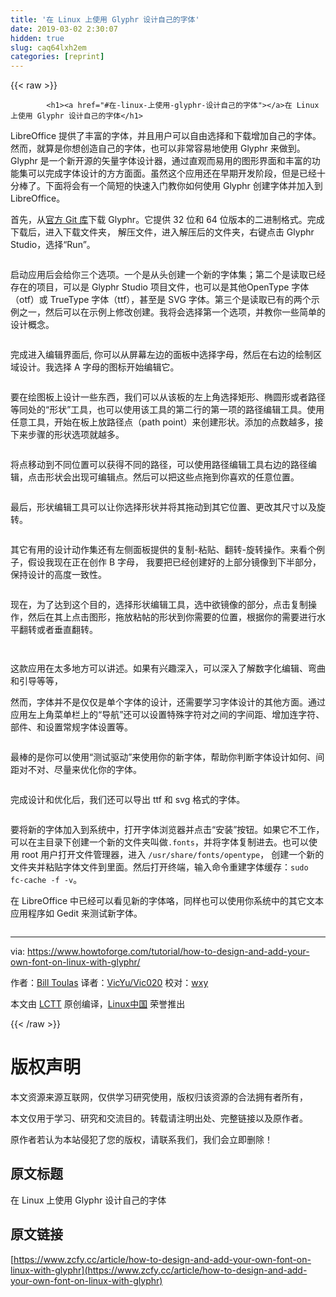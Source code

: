 ```yaml
---
title: '在 Linux 上使用 Glyphr 设计自己的字体' 
date: 2019-03-02 2:30:07
hidden: true
slug: caq64lxh2em
categories: [reprint]
---
```


{{< raw >}}

            <h1><a href="#在-linux-上使用-glyphr-设计自己的字体"></a>在 Linux 上使用 Glyphr 设计自己的字体</h1>
<p>LibreOffice 提供了丰富的字体，并且用户可以自由选择和下载增加自己的字体。然而，就算是你想创造自己的字体，也可以非常容易地使用 Glyphr 来做到。Glyphr 是一个新开源的矢量字体设计器，通过直观而易用的图形界面和丰富的功能集可以完成字体设计的方方面面。虽然这个应用还在早期开发阶段，但是已经十分棒了。下面将会有一个简短的快速入门教你如何使用 Glyphr 创建字体并加入到 LibreOffice。</p>
<p>首先，从<a href="https://github.com/glyphr-studio/Glyphr-Studio-Desktop">官方 Git 库</a>下载 Glyphr。它提供 32 位和 64 位版本的二进制格式。完成下载后，进入下载文件夹， 解压文件，进入解压后的文件夹，右键点击 Glyphr Studio，选择“Run”。</p>
<p><a href="https://www.howtoforge.com/images/how-to-design-and-add-your-own-font-on-linux-with-glyphr/big/pic_1.png"><img src="https://p0.ssl.qhimg.com/t0135951ba49346ecf2.png" alt=""></a></p>
<p>启动应用后会给你三个选项。一个是从头创建一个新的字体集；第二个是读取已经存在的项目，可以是 Glyphr Studio 项目文件，也可以是其他OpenType 字体（otf）或 TrueType 字体（ttf），甚至是 SVG 字体。第三个是读取已有的两个示例之一，然后可以在示例上修改创建。我将会选择第一个选项，并教你一些简单的设计概念。</p>
<p><a href="https://www.howtoforge.com/images/how-to-design-and-add-your-own-font-on-linux-with-glyphr/big/pic_2.png"><img src="https://p1.ssl.qhimg.com/t01d3f59ad456a7a62f.png" alt=""></a></p>
<p>完成进入编辑界面后, 你可以从屏幕左边的面板中选择字母，然后在右边的绘制区域设计。我选择 A 字母的图标开始编辑它。</p>
<p><a href="https://www.howtoforge.com/images/how-to-design-and-add-your-own-font-on-linux-with-glyphr/big/pic_3.png"><img src="https://p0.ssl.qhimg.com/t01c1b9f5baaabbf1de.png" alt=""></a></p>
<p>要在绘图板上设计一些东西，我们可以从该板的左上角选择矩形、椭圆形或者路径等同处的“形状”工具，也可以使用该工具的第二行的第一项的路径编辑工具。使用任意工具，开始在板上放路径点（path point）来创建形状。添加的点数越多，接下来步骤的形状选项就越多。</p>
<p><a href="https://www.howtoforge.com/images/how-to-design-and-add-your-own-font-on-linux-with-glyphr/big/pic_4.png"><img src="https://p3.ssl.qhimg.com/t016f90350a4433df08.png" alt=""></a></p>
<p>将点移动到不同位置可以获得不同的路径，可以使用路径编辑工具右边的路径编辑，点击形状会出现可编辑点。然后可以把这些点拖到你喜欢的任意位置。</p>
<p><a href="https://www.howtoforge.com/images/how-to-design-and-add-your-own-font-on-linux-with-glyphr/big/pic_5.png"><img src="https://p0.ssl.qhimg.com/t0196ad8cb6a7c80a99.png" alt=""></a></p>
<p>最后，形状编辑工具可以让你选择形状并将其拖动到其它位置、更改其尺寸以及旋转。</p>
<p><a href="https://www.howtoforge.com/images/how-to-design-and-add-your-own-font-on-linux-with-glyphr/big/pic_6.png"><img src="https://p5.ssl.qhimg.com/t01fb9961ac4f3c1acc.png" alt=""></a></p>
<p>其它有用的设计动作集还有左侧面板提供的复制-粘贴、翻转-旋转操作。来看个例子，假设我现在正在创作 B 字母， 我要把已经创建好的上部分镜像到下半部分，保持设计的高度一致性。</p>
<p><a href="https://www.howtoforge.com/images/how-to-design-and-add-your-own-font-on-linux-with-glyphr/big/pic_7.png"><img src="https://p2.ssl.qhimg.com/t01cdb73ec7241c22f5.png" alt=""></a></p>
<p>现在，为了达到这个目的，选择形状编辑工具，选中欲镜像的部分，点击复制操作，然后在其上点击图形，拖放粘帖的形状到你需要的位置，根据你的需要进行水平翻转或者垂直翻转。</p>
<p><a href="https://www.howtoforge.com/images/how-to-design-and-add-your-own-font-on-linux-with-glyphr/big/pic_8.png"><img src="https://p4.ssl.qhimg.com/t01f8ae171fe7948384.png" alt=""></a></p>
<p><a href="https://www.howtoforge.com/images/how-to-design-and-add-your-own-font-on-linux-with-glyphr/big/pic_9.png"><img src="https://p1.ssl.qhimg.com/t01cc1471b362bc653a.png" alt=""></a></p>
<p>这款应用在太多地方可以讲述。如果有兴趣深入，可以深入了解数字化编辑、弯曲和引导等等，</p>
<p>然而，字体并不是仅仅是单个字体的设计，还需要学习字体设计的其他方面。通过应用左上角菜单栏上的“导航”还可以设置特殊字符对之间的字间距、增加连字符、部件、和设置常规字体设置等。</p>
<p><a href="https://www.howtoforge.com/images/how-to-design-and-add-your-own-font-on-linux-with-glyphr/big/pic_10.png"><img src="https://p3.ssl.qhimg.com/t015ca8f5fe8c696d49.png" alt=""></a></p>
<p>最棒的是你可以使用“测试驱动”来使用你的新字体，帮助你判断字体设计如何、间距对不对、尽量来优化你的字体。</p>
<p><a href="https://www.howtoforge.com/images/how-to-design-and-add-your-own-font-on-linux-with-glyphr/big/pic_11.png"><img src="https://p3.ssl.qhimg.com/t01a8eab43ddfbe2e3b.png" alt=""></a></p>
<p>完成设计和优化后，我们还可以导出 ttf 和 svg 格式的字体。</p>
<p><a href="https://www.howtoforge.com/images/how-to-design-and-add-your-own-font-on-linux-with-glyphr/big/pic_12.png"><img src="https://p2.ssl.qhimg.com/t012be333d7150a711d.png" alt=""></a></p>
<p>要将新的字体加入到系统中，打开字体浏览器并点击“安装”按钮。如果它不工作，可以在主目录下创建一个新的文件夹叫做<code>.fonts</code>，并将字体复制进去。也可以使用 root 用户打开文件管理器，进入 <code>/usr/share/fonts/opentype</code>， 创建一个新的文件夹并粘贴字体文件到里面。然后打开终端，输入命令重建字体缓存：<code>sudo fc-cache -f -v</code>。</p>
<p>在 LibreOffice 中已经可以看见新的字体咯，同样也可以使用你系统中的其它文本应用程序如 Gedit 来测试新字体。</p>
<p><a href="https://www.howtoforge.com/images/how-to-design-and-add-your-own-font-on-linux-with-glyphr/big/pic_13.png"><img src="https://p4.ssl.qhimg.com/t01c52e55404dfa79f9.png" alt=""></a></p>
<hr>
<p>via: <a href="https://www.howtoforge.com/tutorial/how-to-design-and-add-your-own-font-on-linux-with-glyphr/">https://www.howtoforge.com/tutorial/how-to-design-and-add-your-own-font-on-linux-with-glyphr/</a></p>
<p>作者：<a href="https://twitter.com/howtoforgecom">Bill Toulas</a> 译者：<a href="http://vicyu.net">VicYu/Vic020</a> 校对：<a href="https://github.com/wxy">wxy</a></p>
<p>本文由 <a href="https://github.com/LCTT/TranslateProject">LCTT</a> 原创编译，<a href="https://linux.cn/">Linux中国</a> 荣誉推出</p>

          
{{< /raw >}}

# 版权声明
本文资源来源互联网，仅供学习研究使用，版权归该资源的合法拥有者所有，

本文仅用于学习、研究和交流目的。转载请注明出处、完整链接以及原作者。

原作者若认为本站侵犯了您的版权，请联系我们，我们会立即删除！

## 原文标题
在 Linux 上使用 Glyphr 设计自己的字体

## 原文链接
[https://www.zcfy.cc/article/how-to-design-and-add-your-own-font-on-linux-with-glyphr](https://www.zcfy.cc/article/how-to-design-and-add-your-own-font-on-linux-with-glyphr)

